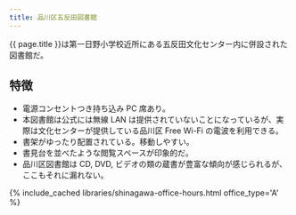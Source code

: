 ```yaml
---
title: 品川区五反田図書館
---
```


{{ page.title }}は第一日野小学校近所にある五反田文化センター内に併設された図書館だ。

## 特徴

* 電源コンセントつき持ち込み PC 席あり。
* 本図書館は公式には無線 LAN は提供されていないことになっているが、実際は文化センターが提供している品川区 Free Wi-Fi の電波を利用できる。
* 書架がゆったり配置されている。移動しやすい。
* 書見台を並べたような閲覧スペースが印象的だ。
* 品川区図書館は CD, DVD, ビデオの類の蔵書が豊富な傾向が感じられるが、ここもそれに漏れない。

{% include_cached libraries/shinagawa-office-hours.html office_type='A' %}

